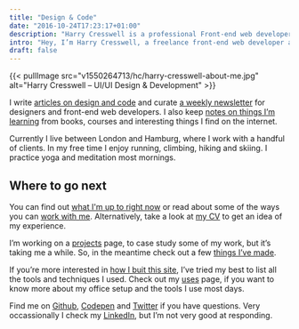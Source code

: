 ```yaml
---
title: "Design & Code"
date: "2016-10-24T17:23:17+01:00"
description: "Harry Cresswell is a professional Front-end web developer from London, England. Read technical articles and notes on design and code."
intro: "Hey, I’m Harry Cresswell, a freelance front-end web developer and UX/UI designer from London, England."
draft: false
---
```


{{< pullImage src="v1550264713/hc/harry-cresswell-about-me.jpg" alt="Harry Cresswell – UI/UI Design & Development" >}}

I write [articles on design and code](/articles/) and curate [a weekly newsletter](/newsletter/) for designers and front-end web developers. I also keep [notes on things I’m learning](/notes/) from books, courses and interesting things I find on the internet.

Currently I live between London and Hamburg, where I work with a handful of clients. In my free time I enjoy running, climbing, hiking and skiing. I practice yoga and meditation most mornings.

## Where to go next

You can find out [what I'm up to right now](/now/) or read about some of the ways you can [work with me](/work-with-me/). Alternatively, take a look at [my CV](pdf/harry-cresswell-cv-feb-20.pdf) to get an idea of my experience.

I’m working on a [projects](/projects/) page, to case study some of my work, but it’s taking me a while. So, in the meantime check out a few [things I’ve made](/things/).

If you’re more interested in [how I buit this site](/build/), I’ve tried my best to list all the tools and techniques I used. Check out my [uses](/uses/) page, if you want to know more about my office setup and the tools I use most days.

Find me on [Github](https://github.com/harrycresswell), [Codepen](https://codepen.io/harrycresswell) and [Twitter](https://twitter.com/harrycresswell) if you have questions. Very occassionally I check my [LinkedIn](https://uk.linkedin.com/in/harrycresswell), but I’m not very good at responding.
